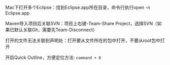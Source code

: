 Mac下打开多个Eclipse：找到Eclipse.app所在目录，命令行执行open -n Eclipse.app

Maven导入项目后关联SVN：项目上右键-Team-Share Project，选择SVN（如果已默认关联Git，需要先Team-Disconnect）

打开的文件无法关联到声明处：打开要从文件所在的包中打开，不要从root包中打开

开启Quick Outline，方便定位方法: `command + O`

